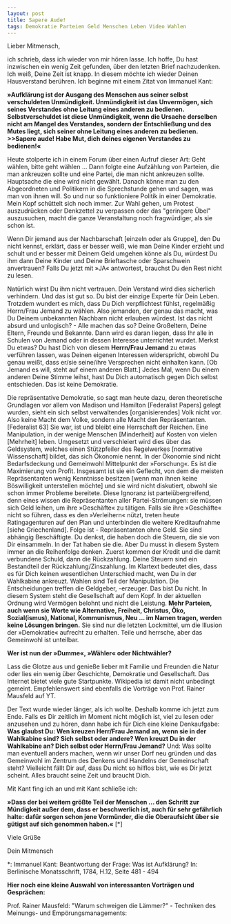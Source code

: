 ```yaml
---
layout: post
title: Sapere Aude!
tags: Demokratie Parteien Geld Menschen Leben Video Wahlen
---
```


Lieber Mitmensch,

ich schrieb, dass ich wieder von mir hören lasse. Ich hoffe, Du hast inzwischen ein wenig Zeit gefunden, über den letzten Brief nachzudenken. Ich weiß, Deine Zeit ist knapp. In diesem möchte ich wieder Deinen Hausverstand berühren. Ich beginne mit einem Zitat von Immanuel Kant:

**»Aufklärung ist der Ausgang des Menschen aus seiner selbst verschuldeten Unmündigkeit. Unmündigkeit ist das Unvermögen, sich seines Verstandes ohne Leitung eines anderen zu bedienen. Selbstverschuldet ist diese Unmündigkeit, wenn die Ursache derselben nicht am Mangel des Verstandes, sondern der Entschließung und des Mutes liegt, sich seiner ohne Leitung eines anderen zu bedienen. >>Sapere aude! Habe Mut, dich deines eigenen Verstandes zu bedienen!«** <!--more-->

Heute stolperte ich in einem Forum über einen Aufruf dieser Art: Geht wählen, bitte geht wählen ... Dann folgte eine Aufzählung von Parteien, die man ankreuzen sollte und eine Partei, die man nicht ankreuzen sollte. Hauptsache die eine wird nicht gewählt. Danach könne man zu den Abgeordneten und Politikern in die Sprechstunde gehen und sagen, was man von ihnen will. So und nur so funktioniere Politik in einer Demokratie. Mein Kopf schüttelt sich noch immer. Zur Wahl gehen, um Protest auszudrücken oder Denkzettel zu verpassen oder das "geringere Übel" auszusuchen, macht die ganze Veranstaltung noch fragwürdiger, als sie schon ist.

Wenn Dir jemand aus der Nachbarschaft [einzeln oder als Gruppe], den Du nicht kennst, erklärt, dass er besser weiß, wie man Deine Kinder erzieht und schult und er besser mit Deinem Geld umgehen könne als Du, würdest Du ihm dann Deine Kinder und Deine Brieftasche oder Sparschwein anvertrauen? Falls Du jetzt mit »JA« antwortest, brauchst Du den Rest nicht zu lesen.


Natürlich wirst Du ihm nicht vertrauen. Dein Verstand wird dies sicherlich verhindern. Und das ist gut so. Du bist der einzige Experte für Dein Leben. Trotzdem wundert es mich, dass Du Dich verpflichtest fühlst, regelmäßig Herrn/Frau Jemand zu wählen. Also jemanden, der genau das macht, was Du Deinem unbekannten Nachbarn nicht erlauben würdest. Ist das nicht absurd und unlogisch? - Alle machen das so? Deine Großeltern, Deine Eltern, Freunde und Bekannte. Dann wird es daran liegen, dass Ihr alle in Schulen von Jemand oder in dessen Interesse unterrichtet wurdet. Merkst Du etwas? Du hast Dich von diesem **Herrn/Frau Jemand** zu etwas verführen lassen, was Deinen eigenen Interessen widerspricht, obwohl Du genau weißt, dass er/sie seine/ihre Versprechen nicht einhalten kann. [Ob Jemand es will, steht auf einem anderen Blatt.] Jedes Mal, wenn Du einem anderen Deine Stimme leihst, hast Du Dich automatisch gegen Dich selbst entschieden. Das ist keine Demokratie.

Die repräsentative Demokratie, so sagt man heute dazu, deren theoretische Grundlagen vor allem von Madison und Hamilton [Federalist Papers] gelegt wurden, sieht ein sich selbst verwaltendes [organisierendes] Volk nicht vor. Also keine Macht dem Volke, sondern alle Macht den Repräsentanten. [Federalist 63] Sie war, ist und bleibt eine Herrschaft der Reichen. Eine Manipulation, in der wenige Menschen [Minderheit] auf Kosten von vielen [Mehrheit] leben. Umgesetzt und verschleiert wird dies über das Geldsystem, welches einen Stützpfeiler des Regelwerkes [normative Wissenschaft] bildet, das sich Ökonomie nennt. In der Ökonomie sind nicht Bedarfsdeckung und Gemeinwohl Mittelpunkt der »Forschung«. Es ist die Maximierung von Profit. Insgesamt ist sie ein Geflecht, von dem die meisten Repräsentanten wenig Kenntnisse besitzen [wenn man ihnen keine Böswilligkeit unterstellen möchte] und sie wird nicht diskutiert, obwohl sie schon immer Probleme bereitete. Diese Ignoranz ist parteiübergreifend, denn eines wissen die Repräsentanten aller Partei-Strömungen: sie müssen sich Geld leihen, um ihre »Geschäfte« zu tätigen. Falls sie ihre »Geschäfte« nicht so führen, dass es den »Verleihern« nützt, treten heute Ratingagenturen auf den Plan und unterbinden die weitere Kreditaufnahme [siehe Griechenland]. Folge ist - Repräsentanten ohne Geld. Sie sind abhängig Beschäftigte.
Du denkst, die haben doch die Steuern, die sie von Dir einsammeln. In der Tat haben sie die. Aber Du musst in diesem System immer an die Reihenfolge denken. Zuerst kommen der Kredit und die damit verbundene Schuld, dann die Rückzahlung. Deine Steuern sind ein Bestandteil der Rückzahlung/Zinszahlung. Im Klartext bedeutet dies, dass es für Dich keinen wesentlichen Unterschied macht, wen Du in der Wahlkabine ankreuzt. Wahlen sind Teil der Manipulation. Die Entscheidungen treffen die Geldgeber, -erzeuger. Das bist Du nicht. In diesem System steht die Gesellschaft auf dem Kopf. In der aktuellen Ordnung wird Vermögen belohnt und nicht die Leistung. **Mehr Parteien, auch wenn sie Worte wie Alternative, Freiheit, Christus, Öko, Sozial(ismus), National, Kommunismus, Neu ... im Namen tragen, werden keine Lösungen bringen.** Sie sind nur die letzten Lockmittel, um die Illusion der »Demokratie« aufrecht zu erhalten. Teile und herrsche, aber das Gemeinwohl ist unteilbar.

**Wer ist nun der »Dumme«, »Wähler« oder Nichtwähler?**

Lass die Glotze aus und genieße lieber mit Familie und Freunden die Natur oder lies ein wenig über Geschichte, Demokratie und Gesellschaft. Das Internet bietet viele gute Startpunkte. Wikipedia ist damit nicht unbedingt gemeint. Empfehlenswert sind ebenfalls die Vorträge von Prof. Rainer Mausfeld auf YT.

Der Text wurde wieder länger, als ich wollte. Deshalb komme ich jetzt zum Ende. Falls es Dir zeitlich im Moment nicht möglich ist, viel zu lesen oder anzusehen und zu hören, dann habe ich für Dich eine kleine Denkaufgabe: **Was glaubst Du: Wen kreuzen Herr/Frau Jemand an, wenn sie in der Wahlkabine sind? Sich selbst oder andere? Wen kreuzt Du in der Wahlkabine an? Dich selbst oder Herrn/Frau Jemand?** Und: Was sollte man eventuell anders machen, wenn wir unser Dorf neu gründen und das Gemeinwohl im Zentrum des Denkens und Handelns der Gemeinschaft steht? Vielleicht fällt Dir auf, dass Du nicht so hilflos bist, wie es Dir jetzt scheint. Alles braucht seine Zeit und braucht Dich.

Mit Kant fing ich an und mit Kant schließe ich:

**»Dass der bei weitem größte Teil der Menschen ... den Schritt zur Mündigkeit außer dem, dass er beschwerlich ist, auch für sehr gefährlich halte: dafür sorgen schon jene Vormünder, die die Oberaufsicht über sie gütigst auf sich genommen haben.«** [*]

Viele Grüße

Dein Mitmensch

*: Immanuel Kant: Beantwortung der Frage: Was ist Aufklärung? In: Berlinische Monatsschrift, 1784, H.12, Seite 481 - 494

**Hier noch eine kleine Auswahl von interessanten Vorträgen und Gesprächen:**

Prof. Rainer Mausfeld: "Warum schweigen die Lämmer?" - Techniken des Meinungs- und Empörungsmanagements:
